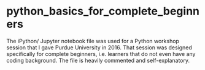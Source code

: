 # python_basics_for_complete_beginners

The iPython/ Jupyter notebook file was used for a Python workshop session that I gave Purdue University in 2016. That session was designed specifically for complete beginners, i.e. learners that do not even have any coding background. The file is heavily commented and self-explanatory. 
